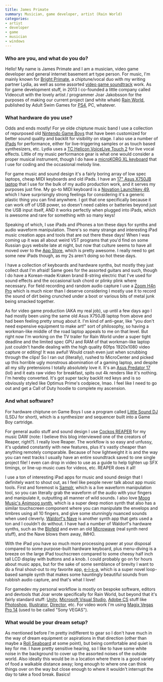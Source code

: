 ```yaml
---
title: James Primate
summary: Musician, game developer, artist (Rain World)
categories:
- artist
- developer
- game
- musician
- windows
---
```


### Who are you, and what do you do?

Hello! My name is James Primate and I am a musician, video game developer and general internet basement art type person. For music, I'm mainly known for [Bright Primate](http://brightprimate.tk/ "James and Lydia's chiptune band."), a chiptune/vocal duo with my writing partner Lydia, as well as some assorted [video game soundtrack](https://jamesprimate.bandcamp.com/ "James' video game soundtracks on Bandcamp") work. As for game development stuff, in 2013 I co-founded a little company called Videocult with the lovely artist / programmer Joar Jakobsson for the purposes of making our current project (and white whale) [Rain World][rain-world], published by Adult Swim Games for [PS4][], PC, whatever.

### What hardware do you use?

Odds and ends mostly! For ye olde chiptune music band I use a collection of repurposed old [Nintendo Game Boys][game-boy] that have been customized for better sound quality and backlit for visibility on stage. I also use a number of [iPads][ipad-2] for performance, either for live-triggering samples or as touch based synthesizers, etc. Lydia uses a [TC Helicon VoiceLive Touch 2][voicelive-touch-2] for live vocal effects. Little of my music performance gear is what one would consider a proper musical instrument, though I do have a [microKORG XL keyboard][microkorg-xl] that I use for coding and the occasional melody line.

For game music and sound design it's a fairly boring array of low spec laptops, cheap MIDI keyboards and old iPads. I have an [17" Asus X750JB laptop][x750jb] that I use for the bulk of my audio production work, and it serves my purposes just fine. My go-to MIDI keyboard is a [Novation Launchkey 49][launchkey-49], which I have surprisingly strong feelings for considering it's a generic plastic thing you can find anywhere. I got that one specifically because it can work off of USB power, so doesn't need cables or batteries beyond just the USB input itself, AND it works perfectly when plugged into iPads, which is awesome and rare for something with so many keys!

Speaking of which, I use iPads and iPhones a ton these days for synths and audio waveform manipulation. There's so many strange and interesting iPad music creation apps and tools that are out there these days! When I was coming up it was all about weird VST programs that you'd find on some Russian guys website late at night, but now that culture seems to have all moved over to the [App Store][app-store], which is pretty awesome. I really need to get some new iPads though, as my 2s aren't doing so hot these days.

I have a collection of keyboards and hardware synths, but mostly they just collect dust I'm afraid! Same goes for the assorted guitars and such, though I do have a Korean-made Kraken brand 8-string electric that I've used for sound effects and the occasional lush chord or plinky plink where necessary. For field recording and random audio capture I use a [Zoom H4n Pro][h4n-pro] which is much nicer than I deserve considering I mostly use it to record the sound of dirt being crunched under a boot or various bits of metal junk being smacked together.

As for video game production (AKA my real job), up until a few days ago I had mostly been using the same old Asus X750JB laptop from above and had been feeling pretty smug about it. I'm kind of anti-gear, like "you don't need expensive equipment to make art!" sort of philosophy, so having a workman-like middle of the road laptop appeals to me on that level. But right now I'm working on the TV trailer for Rain World under a super tight deadline and the limited spec GPU and RAM of that workman-like laptop just couldn't handle dealing with the high quality 60fps 1920x1080 video capture or editing! It was awful! Would crash even just when scrubbing through the clips! So I ran out (literally), rushed to MicroCenter and picked up this horrible ugly monstrous abomination of a gaming laptop, and despite all my silly pretensions I totally absolutely love it. It's an [Asus Predator 17][predator-17] (lol) and it eats raw video for breakfast, spits out 4k renders like it's nothing. I'm hereby converted. It's got super tacky backlit red keys and is so obviously styled like Optimus Prime's codpiece, lmao. I feel like I need to go out and get a Call of Duty hoodie to complete my ascension.

### And what software?

For hardware chiptune on Game Boys I use a program called [Little Sound DJ][little-sound-dj] (LSDJ for short), which is a synthesizer and sequencer built into a Game Boy cartridge.

For general audio stuff and sound design I use [Cockos REAPER][reaper] for my music DAW (note: I believe this blog interviewed one of the creators of Reaper, right?). I really love Reaper. The workflow is so easy and unfussy, it's updated constantly with new features, plus it's vastly cheaper than anything remotely comparable. Because of how lightweight it is and the way you can nest tracks I usually have an entire soundtrack saved to one single project file! I even can drop in video to use as a guide to help tighten up SFX timings, or line-up music cues for videos, etc. REAPER does it all!

I use a ton of interesting iPad apps for music and sound design that I definitely want to shout out, as I feel like people never talk about app music tools. First and foremost is [Samplr][samplr-ios], which is a live waveform manipulation tool, so you can literally grab the waveform of the audio with your fingers and manipulate it, outputting all manner of wild sounds. I also love [Moog Music's Animoog synth][animoog-ios], which is a super deep motion synth that also has a similar touchscreen component where you can manipulate the envelops and timbres using all 10 fingers, and give some stunningly nuanced sounds when used cleverly. [Waldorf's Nave][nave-ios] is another synth app that gets used a ton and I couldn't do without. I have had a number of Waldorf's hardware synths, such as the [Blofeld][] and even an old [Microwave][] (real synth nerd stuff), and the Nave blows them away, IMHO.

With the iPad you have so much more processing power at your disposal compared to some purpose-built hardware keyboard, plus menu-diving is a breeze on the large iPad touchscreen compared to some cheesy half inch tall LCD display with buttons and a knob. I could probably go on for hours about music apps, but for the sake of some semblance of brevity I want to do a final shout-out to my favorite app, [e-l-s-a][e-l-s-a-ios], which is a super novel loop-based sample synth that makes some hauntingly beautiful sounds from rubbish audio capture, and that's what I love!

For gamedev my personal workflow is mostly on bespoke software, editors and devtools that Joar wrote specifically for Rain World, but beyond that it's fairly standard stuff: [Unity][], [Microsoft Visual Studio][visual-studio], [Adobe CS][creative-suite] stuff like [Photoshop][], [Illustrator][], [Director][], etc. For video work I'm using [Magix Vegas Pro 14][vegas-pro] (used to be called "Sony VEGAS").

### What would be your dream setup?

As mentioned before I'm pretty indifferent to gear so I don't have much in the way of dream equipment or aspirations in that direction (other than maybe a [Roli Seaboard][seaboard-rise] at some point), but being comfortable and quiet is key for me. I have pretty sensitive hearing, so I like to have some white noise in the background to cover up the assorted noises of the outside world. Also ideally this would be in a location where there is a good variety of food a walkable distance away; long enough to where one can think things over on the way but close enough to where it wouldn't interrupt the day to take a food break. Basics!

[blofeld]: https://en.wikipedia.org/wiki/Blofeld_(synthesizer) "A synth."
[game-boy]: https://en.wikipedia.org/wiki/Game_Boy "An 8-bit portable gaming device."
[h4n-pro]: https://www.zoom-na.com/products/field-video-recording/field-recording/zoom-h4n-pro-handy-recorder "A digital audio recorder."
[ipad-2]: https://www.apple.com/ipad/ "A tablet device."
[launchkey-49]: https://us.novationmusic.com/keys/launchkey "A music keyboard."
[little-sound-dj]: https://www.littlesounddj.com/lsd/ "A music sequencer and sampler in a Game Boy cartridge."
[microkorg-xl]: https://en.wikipedia.org/wiki/MicroKORG#microKORG_XL "A MIDI keyboard."
[microwave]: http://www.vintagesynth.com/waldorf/microwave.php "A synthesiser."
[predator-17]: https://www.acer.com/ac/en/US/content/predator-17-series "A 17 inch PC gaming laptop."
[ps4]: http://us.playstation.com/ps4/index.htm "A shiny gaming console from Sony."
[seaboard-rise]: https://roli.com/products/seaboard-rise "A music keyboard."
[voicelive-touch-2]: http://www.tc-helicon.com/en/products/voicelive-touch-2/ "An live voice effects audio device."
[x750jb]: https://www.asus.com/Notebooks/X750JB/ "A 17.3 inch PC laptop."
[animoog-ios]: https://www.moogmusic.com/products/apps/animoog "A synthesizer for iOS."
[app-store]: https://en.wikipedia.org/wiki/App_Store_(iOS) "A digital storefront for buying iOS apps."
[creative-suite]: https://www.adobe.com/creativecloud.html "A collection of design tools."
[director]: https://en.wikipedia.org/wiki/Adobe_Director "Multimedia authoring software."
[e-l-s-a-ios]: https://itunes.apple.com/us/app/e-l-s-a/id833671355 "A sampling keyboard app."
[illustrator]: https://www.adobe.com/products/illustrator.html "A vector graphics editor."
[nave-ios]: http://www.waldorf-music.info/en/nave-overview "A waveform synthesiser app."
[photoshop]: https://www.adobe.com/products/photoshop.html "A bitmap image editor."
[rain-world]: http://rainworldgame.com "A video game where you're a slugcat hunting for food and shelter."
[reaper]: https://www.reaper.fm/ "A software digital audio workstation."
[samplr-ios]: https://itunes.apple.com/us/app/samplr-touch-the-music/id560756420 "A touch-based music creation app."
[unity]: https://unity3d.com/unity/ "A cross-platform game development tool."
[vegas-pro]: https://en.wikipedia.org/wiki/Sony_Vegas_Pro "A non-linear video editing suite."
[visual-studio]: http://www.visualstudio.com "A Windows development environment."
